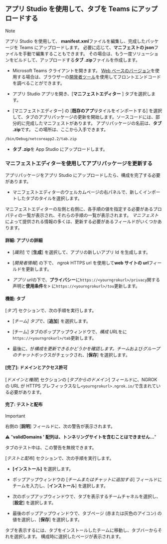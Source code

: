 ## <a name="upload-your-tab-to-teams-with-app-studio"></a>アプリ Studio を使用して、タブを Teams にアップロードする

>[!NOTE]
> アプリ Studio を使用して、 **manifest.xml**ファイルを編集し、完成したパッケージを Teams にアップロードします。 必要に応じて、**マニフェストの json**ファイルを手動で編集することもできます。 その場合は、もう一度ソリューションをビルドして、アップロードする**タブ .zip**ファイルを作成します。

- Microsoft Teams クライアントを開きます。 [Web ベースのバージョン](https://teams.microsoft.com)を使用する場合は、ブラウザーの[開発者ツール](~/tabs/how-to/developer-tools.md)を使用してフロントエンドコードを調べることができます。

- アプリ Studio アプリを開き、[**マニフェストエディター** ] タブを選択します。

- [マニフェストエディター] の [**既存のアプリ**タイルをインポートする] を選択して、タブのアプリパッケージの更新を開始します。ソースコードには、部分的に完成したマニフェストがあります。 アプリパッケージの名前は、**タブ .zip**です。 この場所は、ここから入手できます。

```bash
/bin/Debug/netcoreapp2.2/tab.zip
```

- **タブ .zip**を App Studio にアップロードします。

### <a name="update-your-app-package-with-manifest-editor"></a>マニフェストエディターを使用してアプリパッケージを更新する

アプリパッケージをアプリ Studio にアップロードしたら、構成を完了する必要があります。

- マニフェストエディターのウェルカムページの右パネルで、新しくインポートしたタブのタイルを選択します。

マニフェストエディターの左側と右側に、各手順の値を指定する必要があるプロパティの一覧が表示され、それらの手順の一覧が表示されます。 *マニフェスト*によって提供される情報の多くは、更新する必要があるフィールドがいくつかあります。

#### <a name="details-app-details"></a>詳細: アプリの詳細

- [*識別*] で [**生成**] を選択して、アプリの新しいアプリ Id を生成します。

- [*開発者情報*] の下で、 *ngrok* HTTPS url を使用して**web サイトの url**フィールドを更新します。

- *アプリ url*の下で、**プライバシー**に`https://<yourngrokurl>/privacy`関する声明と**使用条件**を> に`https://<yourngrokurl>/tou`更新します。

#### <a name="capabilities-tabs"></a>機能: タブ

[*タブ*] セクションで、次の手順を実行します。

- [*チーム] タブ*で、[**追加**] を選択します。

- [チーム] タブのポップアップウィンドウで、*構成 URL*をに`https://<yourngrokurl>/tab`更新します。

- 最後に、が*構成を更新できるかどうかを確認します。チーム*および*グループのチャット*ボックスがチェックされ、[**保存**] を選択します。

#### <a name="finish-domains-and-permissions"></a>[完了]: ドメインとアクセス許可

[*ドメインと権限*] セクションの [*タブからのドメイン*] フィールドに、NGROK の URL が HTTPS プレフィックスなし`<yourngrokurl>.ngrok.io/`で含まれている必要があります。

#### <a name="finish-test-and-distribute"></a>完了: テストと配布

>[!IMPORTANT]
>右側の [**説明**] フィールドに、次の警告が表示されます。
>
>&#9888; "**validDomains ' 配列は、トンネリングサイトを含むことはできません...**"
>
>タブのテスト中は、この警告を無視できます。

[*テストと配布*] セクションで、次の手順を実行します。

- **[インストール]** を選択します。

- ポップアップウィンドウの [*チームまたはチャットに追加する*] フィールドにチームを入力し、[**インストール**] を選択します。

- 次のポップアップウィンドウで、タブを表示するチームチャネルを選択し、[**設定**] を選択します。

- 最後のポップアップウィンドウで、タブページ (赤または灰色のアイコン) の値を選択し、[**保存**] を選択します。

タブを表示するには、タブをインストールしたチームに移動し、タブバーからそれを選択します。 構成時に選択したページが表示されます。
